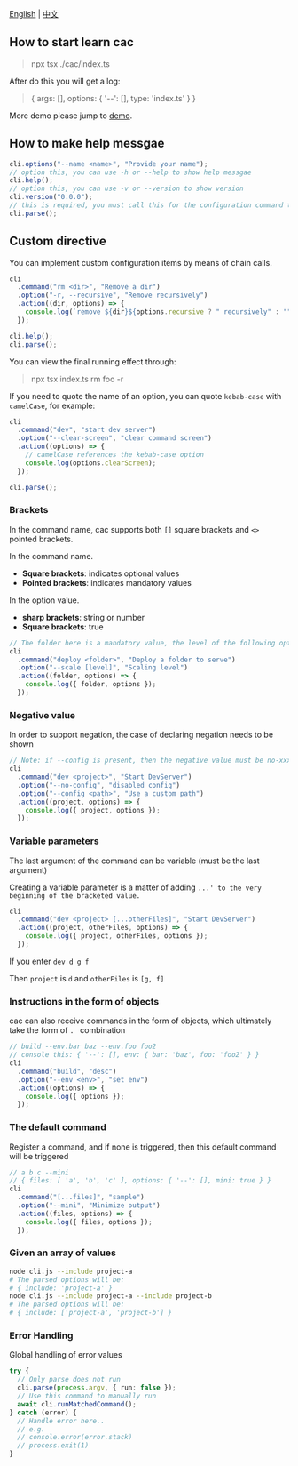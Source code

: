 [English](./usage_en.md) | [中文](./usage_cn.md)

## How to start learn cac

> npx tsx ./cac/index.ts

After do this you will get a log:

> { args: [], options: { '--': [], type: 'index.ts' } }

More demo please jump to [demo](./demo.ts).

## How to make help messgae

```ts
cli.options("--name <name>", "Provide your name");
// option this, you can use -h or --help to show help messgae
cli.help();
// option this, you can use -v or --version to show version
cli.version("0.0.0");
// this is required, you must call this for the configuration command to take effect
cli.parse();
```

## Custom directive

You can implement custom configuration items by means of chain calls.

```ts
cli
  .command("rm <dir>", "Remove a dir")
  .option("-r, --recursive", "Remove recursively")
  .action((dir, options) => {
    console.log(`remove ${dir}${options.recursive ? " recursively" : ""}`);
  });

cli.help();
cli.parse();
```

You can view the final running effect through:

> npx tsx index.ts rm foo -r

If you need to quote the name of an option, you can quote `kebab-case` with `camelCase`, for example:

```ts
cli
  .command("dev", "start dev server")
  .option("--clear-screen", "clear command screen")
  .action((options) => {
    // camelCase references the kebab-case option
    console.log(options.clearScreen);
  });

cli.parse();
```

### Brackets

In the command name, cac supports both `[]` square brackets and `<>` pointed brackets.

In the command name.

- **Square brackets**: indicates optional values
- **Pointed brackets**: indicates mandatory values

In the option value.

- **sharp brackets**: string or number
- **Square brackets**: true

```ts
// The folder here is a mandatory value, the level of the following options is a number or string
cli
  .command("deploy <folder>", "Deploy a folder to serve")
  .option("--scale [level]", "Scaling level")
  .action((folder, options) => {
    console.log({ folder, options });
  });
```

### Negative value

In order to support negation, the case of declaring negation needs to be shown

```ts
// Note: if --config is present, then the negative value must be no-xxx
cli
  .command("dev <project>", "Start DevServer")
  .option("--no-config", "disabled config")
  .option("--config <path>", "Use a custom path")
  .action((project, options) => {
    console.log({ project, options });
  });
```

### Variable parameters

The last argument of the command can be variable (must be the last argument)

Creating a variable parameter is a matter of adding `...' to the very beginning of the bracketed value. `

```ts
cli
  .command("dev <project> [...otherFiles]", "Start DevServer")
  .action((project, otherFiles, options) => {
    console.log({ project, otherFiles, options });
  });
```

If you enter `dev d g f`

Then `project` is `d` and `otherFiles` is `[g, f]`

### Instructions in the form of objects

cac can also receive commands in the form of objects, which ultimately take the form of `. ` combination

```ts
// build --env.bar baz --env.foo foo2
// console this: { '--': [], env: { bar: 'baz', foo: 'foo2' } }
cli
  .command("build", "desc")
  .option("--env <env>", "set env")
  .action((options) => {
    console.log({ options });
  });
```

### The default command

Register a command, and if none is triggered, then this default command will be triggered

```ts
// a b c --mini
// { files: [ 'a', 'b', 'c' ], options: { '--': [], mini: true } }
cli
  .command("[...files]", "sample")
  .option("--mini", "Minimize output")
  .action((files, options) => {
    console.log({ files, options });
  });
```

### Given an array of values

```bash
node cli.js --include project-a
# The parsed options will be:
# { include: 'project-a' }
node cli.js --include project-a --include project-b
# The parsed options will be:
# { include: ['project-a', 'project-b'] }
```

### Error Handling

Global handling of error values

```ts
try {
  // Only parse does not run
  cli.parse(process.argv, { run: false });
  // Use this command to manually run
  await cli.runMatchedCommand();
} catch (error) {
  // Handle error here..
  // e.g.
  // console.error(error.stack)
  // process.exit(1)
}
```
